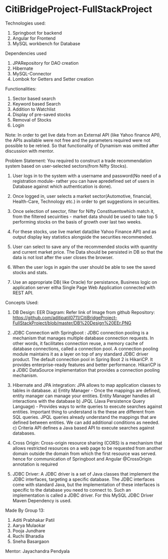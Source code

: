 # CitiBridgeProject-FullStackProject

Technologies used:
1) Springboot for backend
2) Angular for Frontend
3) MySQL workbench for Database

Dependencies used
1) JPARepository for DAO creation 
2) Hibernate
3) MySQL-Connector
4) Lombok for Getters and Setter creation

Functionalities:
1) Sector based search
2) Keyword based Search
3) Addition to Watchlist
4) Display of pre-saved stocks
5) Removal of Stocks
6) Login

Note: In order to get live data from an External API (like Yahoo finance API), the APIs available were not free and the parameters required were not possible to be retried. So that functionality of Dynamism was omitted after discussion with mentor.

Problem Statement:
You required to construct a trade recommendation system based on user-selected sectors(from Nifty Stocks).

1) User logs in to the system with a username and password(No need of a registration module- rather you can have  apredefined set of users in Database against which authentication is done).

2) Once logged in, user selects a market sector(Automotive, financial, Health-Care, Technology etc.) in order to get suggestions in securities.

3) Once selection of seector, filter for Nifty Constituentswhich match it, from the filtered secuirities - market data should be used to take top 5 performing stocks on the basis of growth over last two weeks.

4) For these stocks, use live market data(like Yahoo Finance API) and as output display key statistics alongside the securities recommended.

5) User can select to save any of the recommended stocks with quantity and current market price. The Data should be persisted in DB so that the data is not lost after the user closes the browser.

6) When the user logs in again the user should be able to see the saved stocks and stats.

7) Use an appropriate DB( like Oracle) for persistance, Business logic on application server eitha Single Page Web Application connected with REST API.


Concepts Used:
1) DB Design: EER Diagram: Refer link of Image from github Repository:
https://github.com/aditipatil0711/CitiBridgeProject-FullStackProject/blob/master/DB%20Design%20EEr.PNG

2) JDBC Connection with Springboot :
JDBC connection pooling is a mechanism that manages multiple database connection requests. In other words, it facilitates connection reuse, a memory cache of database connections, called a connection pool. A connection pooling module maintains it as a layer on top of any standard JDBC driver product.
The default connection pool in Spring Boot 2 is HikariCP. It provides enterprise-ready features and better performance. HikariCP is a JDBC DataSource implementation that provides a connection pooling mechanism.

3) Hibernate and JPA integration:
JPA allows to map application classes to tables in database.
    a) Entity Manager - Once the mappings are defined, entity manager can manage your entities. Entity Manager handles all interactions with the database
    b)  JPQL (Java Persistence Query Language) - Provides ways to write queries to execute searches against entities. Important thing to understand is the these are different from SQL queries. JPQL queries already understand the mappings that are defined between entities. We can add additional conditions as needed.
    c) Criteria API defines a Java based API to execute searches against databases.

4) Cross Origin:
Cross-origin resource sharing (CORS) is a mechanism that allows restricted resources on a web page to be requested from another domain outside the domain from which the first resource was served. hence for communication of Springboot and Angular @CrossOrigin annotation is required

5) JDBC Driver:
A JDBC driver is a set of Java classes that implement the JDBC interfaces, targeting a specific database. The JDBC interfaces come with standard Java, but the implementation of these interfaces is specific to the database you need to connect to. Such an implementation is called a JDBC driver. For this MySQL JDBC Driver Maven Dependency is used.


Made By Group 13: 
1) Aditi Prabhakar Patil
2) Aarya Mulaokar
3) Pooja Jundhare
4) Ruchi Bharadia
5) Sneha Basargaon

Mentor:
Jayachandra Pendyala









